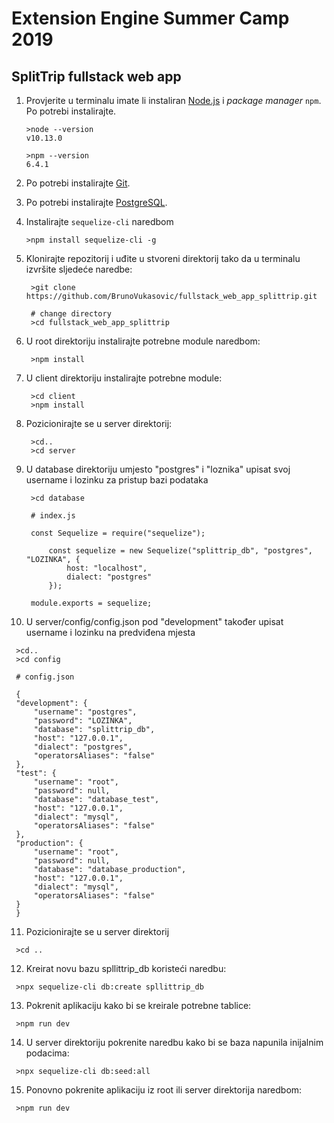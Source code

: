 # Extension Engine Summer Camp 2019
## SplitTrip fullstack web app

<!-- markdownlint-disable MD033 -->

1. Provjerite u terminalu imate li instaliran [Node.js](https://nodejs.org/en/) i _package manager_ `npm`. Po potrebi instalirajte.
   ```shell
   >node --version
   v10.13.0

   >npm --version
   6.4.1
   ```

2. Po potrebi instalirajte [Git](https://git-scm.com/downloads).

3. Po potrebi instalirajte [PostgreSQL](https://www.postgresql.org/download/).

4. Instalirajte `sequelize-cli` naredbom
   ```shell
   >npm install sequelize-cli -g

   ```

5. Klonirajte repozitorij i uđite u stvoreni direktorij tako da u terminalu izvršite sljedeće naredbe:

   ```shell
    >git clone https://github.com/BrunoVukasovic/fullstack_web_app_splittrip.git

    # change directory
    >cd fullstack_web_app_splittrip
   ```

6. U root direktoriju instalirajte potrebne module naredbom:
   ```shell
    >npm install
   ```

7. U client direktoriju instalirajte potrebne module:
   ```shell
    >cd client
	>npm install
   ```

8. Pozicionirajte se u server direktorij:
   ```shell
    >cd..
	>cd server
   ```

9. U database direktoriju umjesto "postgres" i "loznika" upisat svoj username i lozinku za pristup bazi podataka
   ```shell
    >cd database
	
	# index.js
	
	const Sequelize = require("sequelize");

		const sequelize = new Sequelize("splittrip_db", "postgres", "LOZINKA", {
			host: "localhost",
			dialect: "postgres"
		});

	module.exports = sequelize;
   ```

10. U server/config/config.json pod "development" također upisat username i lozinku na predviđena mjesta
   ```shell
    >cd..
	>cd config
	
	# config.json
	
	{
	"development": {
		"username": "postgres",
		"password": "LOZINKA",
		"database": "splittrip_db",
		"host": "127.0.0.1",
		"dialect": "postgres",
		"operatorsAliases": "false"
	},
	"test": {
		"username": "root",
		"password": null,
		"database": "database_test",
		"host": "127.0.0.1",
		"dialect": "mysql",
		"operatorsAliases": "false"
	},
	"production": {
		"username": "root",
		"password": null,
		"database": "database_production",
		"host": "127.0.0.1",
		"dialect": "mysql",
		"operatorsAliases": "false"
	}
	}
   ```

11. Pozicionirajte se u server direktorij
   ```shell
    >cd ..
   ```

12. Kreirat novu bazu spllittrip_db koristeći naredbu: 
   ```shell
    >npx sequelize-cli db:create spllittrip_db
   ```

13. Pokrenit aplikaciju kako bi se kreirale potrebne tablice:
   ```shell
    >npm run dev
   ```

14. U server direktoriju pokrenite naredbu kako bi se baza napunila inijalnim podacima:
   ```shell
    >npx sequelize-cli db:seed:all
   ```

15. Ponovno pokrenite aplikaciju iz root ili server direktorija naredbom:
   ```shell
    >npm run dev
   ```

